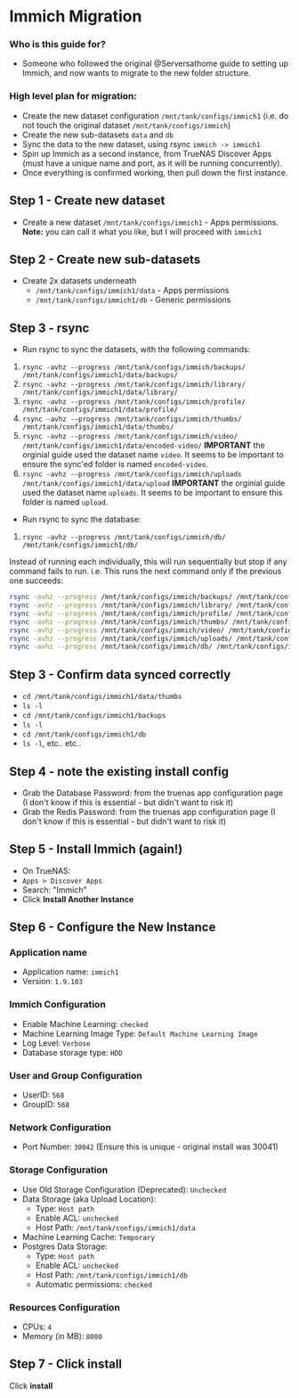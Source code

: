 # Immich Migration
### Who is this guide for?
* Someone who followed the original @Serversathome guide to setting up Immich, and now wants to migrate to the new folder structure.
### High level plan for migration:
* Create the new dataset configuration `/mnt/tank/configs/immich1` (i.e. do not touch the original dataset `/mnt/tank/configs/immich`)
* Create the new sub-datasets `data` and `db`
* Sync the data to the new dataset, using rsync `immich -> immich1`
* Spin up Immich as a second instance, from TrueNAS Discover Apps (must have a unique name and port, as it will be running concurrently).
* Once everything is confirmed working, then pull down the first instance.

## Step 1 - Create new dataset
* Create a new dataset `/mnt/tank/configs/immich1` - Apps permissions. **Note:** you can call it what you like, but I will proceed with `immich1`

## Step 2 - Create new sub-datasets
* Create 2x datasets underneath
   * `/mnt/tank/configs/immich1/data` - Apps permissions
   *  `/mnt/tank/configs/immich1/db` - Generic permissions

## Step 3 - rsync
* Run rsync to sync the datasets, with the following commands:
1. `rsync -avhz --progress /mnt/tank/configs/immich/backups/ /mnt/tank/configs/immich1/data/backups/` 
1. `rsync -avhz --progress /mnt/tank/configs/immich/library/ /mnt/tank/configs/immich1/data/library/`
1. `rsync -avhz --progress /mnt/tank/configs/immich/profile/ /mnt/tank/configs/immich1/data/profile/`
1. `rsync -avhz --progress /mnt/tank/configs/immich/thumbs/ /mnt/tank/configs/immich1/data/thumbs/`
1. `rsync -avhz --progress /mnt/tank/configs/immich/video/ /mnt/tank/configs/immich1/data/encoded-video/`  **IMPORTANT** the orginial guide used the dataset name `video`. It seems to be important to ensure the sync'ed folder is named `encoded-video`.
1. `rsync -avhz --progress /mnt/tank/configs/immich/uploads /mnt/tank/configs/immich1/data/upload` **IMPORTANT** the orginial guide used the dataset name `uploads`. It seems to be important to ensure this folder is named `upload`.

* Run rsync to sync the database:
1. `rsync -avhz --progress /mnt/tank/configs/immich/db/ /mnt/tank/configs/immich1/db/`

Instead of running each individually, this will run sequentially but stop if any command fails to run. i.e. This runs the next command only if the previous one succeeds:
```bash
rsync -avhz --progress /mnt/tank/configs/immich/backups/ /mnt/tank/configs/immich1/data/backups/ && \
rsync -avhz --progress /mnt/tank/configs/immich/library/ /mnt/tank/configs/immich1/data/library/ && \
rsync -avhz --progress /mnt/tank/configs/immich/profile/ /mnt/tank/configs/immich1/data/profile/ && \
rsync -avhz --progress /mnt/tank/configs/immich/thumbs/ /mnt/tank/configs/immich1/data/thumbs/ && \
rsync -avhz --progress /mnt/tank/configs/immich/video/ /mnt/tank/configs/immich1/data/encoded-video/ && \
rsync -avhz --progress /mnt/tank/configs/immich/uploads/ /mnt/tank/configs/immich1/data/upload/ && \
rsync -avhz --progress /mnt/tank/configs/immich/db/ /mnt/tank/configs/immich1/db/
```

## Step 3 - Confirm data synced correctly
* `cd /mnt/tank/configs/immich1/data/thumbs` 
* `ls -l` 
* `cd /mnt/tank/configs/immich1/backups`
* `ls -l` 
* `cd /mnt/tank/configs/immich1/db`
* `ls -l`, etc.. etc..

## Step 4 - note the existing install config
* Grab the Database Password: from the truenas app configuration page (I don't know if this is essential - but didn't want to risk it)
* Grab the Redis Password: from the truenas app configuration page (I don't know if this is essential - but didn't want to risk it)

## Step 5 - Install Immich (again!)
* On TrueNAS:
* `Apps > Discover Apps`
* Search: "Immich"
* Click **Install Another Instance**
 
## Step 6 - Configure the New Instance
### Application name
* Application name: `immich1`
* Version: `1.9.103`
### Immich Configuration
* Enable Machine Learning: `checked`
* Machine Learning Image Type: `Default Machine Learning Image`
* Log Level: `Verbose`
* Database storage type: `HDD`
###  User and Group Configuration
* UserID: `568`
* GroupID: `568` 
### Network Configuration
* Port Number: `30042` (Ensure this is unique - original install was 30041)
### Storage Configuration
* Use Old Storage Configuration (Deprecated): `Unchecked`
* Data Storage (aka Upload Location):
   * Type: `Host path`
   * Enable ACL: `unchecked`
   * Host Path: `/mnt/tank/configs/immich1/data`
* Machine Learning Cache: `Temporary`
* Postgres Data Storage:
   * Type: `Host path`
   * Enable ACL: `unchecked`
   * Host Path: `/mnt/tank/configs/immich1/db`
   * Automatic permissions: `checked`
### Resources Configuration
* CPUs: `4`
* Memory (in MB): `8000`

## Step 7 - Click install
Click **install**
